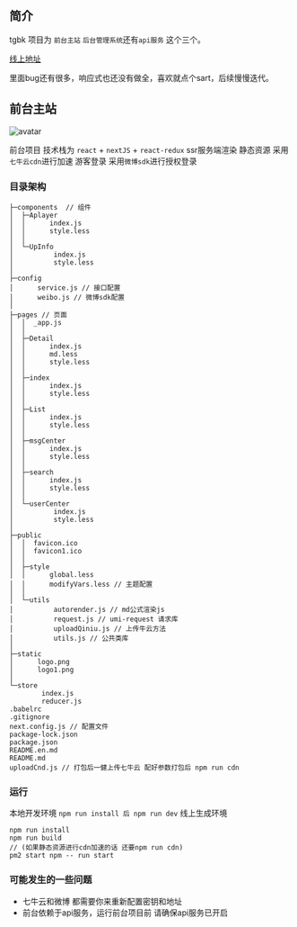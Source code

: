 ## 简介
tgbk 项目为 `前台主站` `后台管理系统`还有`api服务` 这个三个。

[线上地址](http://lululuting.com "线上地址")


里面bug还有很多，响应式也还没有做全，喜欢就点个sart，后续慢慢迭代。

## 前台主站
![avatar](http://cdn.lululuting.com/8014c580-9a44-11ea-bd4b-9126d2734d3a)

前台项目 技术栈为 `react` + `nextJS` + `react-redux` ssr服务端渲染
静态资源 采用 `七牛云cdn`进行加速
游客登录 采用`微博sdk`进行授权登录

### 目录架构
```
├─components  // 组件
│  ├─Aplayer
│  │      index.js
│  │      style.less
│  │      
│  └─UpInfo
│          index.js
│          style.less
│          
├─config
│      service.js // 接口配置
│      weibo.js // 微博sdk配置
│      
├─pages // 页面
│  │  _app.js
│  │  
│  ├─Detail
│  │      index.js
│  │      md.less
│  │      style.less
│  │      
│  ├─index
│  │      index.js
│  │      style.less
│  │      
│  ├─List
│  │      index.js
│  │      style.less
│  │      
│  ├─msgCenter
│  │      index.js
│  │      style.less
│  │      
│  ├─search
│  │      index.js
│  │      style.less
│  │      
│  └─userCenter
│          index.js
│          style.less
│          
├─public
│  │  favicon.ico
│  │  favicon1.ico
│  │  
│  ├─style
│  │      global.less
│  │      modifyVars.less // 主题配置
│  │      
│  └─utils
│          autorender.js // md公式渲染js
│          request.js // umi-request 请求库
│          uploadQiniu.js // 上传牛云方法
│          utils.js // 公共类库
│          
├─static
│      logo.png
│      logo1.png
│      
└─store
        index.js
        reducer.js
.babelrc
.gitignore
next.config.js // 配置文件
package-lock.json
package.json
README.en.md
README.md    
uploadCnd.js // 打包后一健上传七牛云 配好参数打包后 npm run cdn
```

### 运行
本地开发环境 `npm run install 后 npm run dev`
线上生成环境

```
npm run install
npm run build
// (如果静态资源进行cdn加速的话 还要npm run cdn)
pm2 start npm -- run start
```
### 可能发生的一些问题
- 七牛云和微博 都需要你来重新配置密钥和地址
- 前台依赖于api服务，运行前台项目前 请确保api服务已开启

